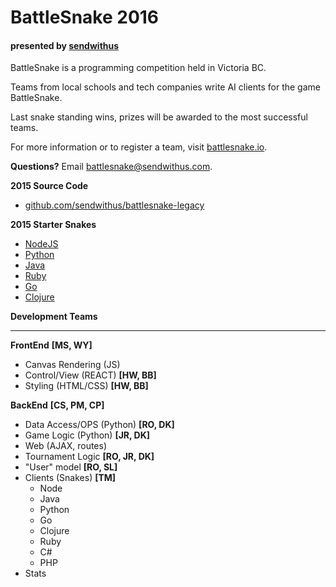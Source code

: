 BattleSnake 2016
================

#### presented by [sendwithus](https://www.sendwithus.com)

BattleSnake is a programming competition held in Victoria BC.

Teams from local schools and tech companies write AI clients for the game BattleSnake.

Last snake standing wins, prizes will be awarded to the most successful teams.

For more information or to register a team, visit [battlesnake.io](http://www.battlesnake.io).

__Questions?__ Email [battlesnake@sendwithus.com](mailto:battlesnake@sendwithus.com).

__2015 Source Code__
* [github.com/sendwithus/battlesnake-legacy](http://github.com/sendwithus/battlesnake-legacy)

__2015 Starter Snakes__
* [NodeJS](http://github.com/sendwithus/battlesnake-node)
* [Python](http://github.com/sendwithus/battlesnake-python)
* [Java](http://github.com/sendwithus/battlesnake-java)
* [Ruby](http://github.com/sendwithus/battlesnake-ruby)
* [Go](http://github.com/sendwithus/battlesnake-go)
* [Clojure](https://github.com/sendwithus/battlesnake-clojure)

__Development Teams__
* * *
**FrontEnd** **[MS, WY]**
* Canvas Rendering (JS) 
* Control/View (REACT) **[HW, BB]**
* Styling (HTML/CSS) **[HW, BB]**



**BackEnd** **[CS, PM, CP]**
* Data Access/OPS (Python) **[RO, DK]**
* Game Logic (Python) **[JR, DK]**
* Web (AJAX, routes)
* Tournament Logic **[RO, JR, DK]**
* "User" model **[RO, SL]**
* Clients (Snakes) **[TM]**
   * Node
   * Java
   * Python
   * Go
   * Clojure
   * Ruby
   * C#
   * PHP
* Stats
